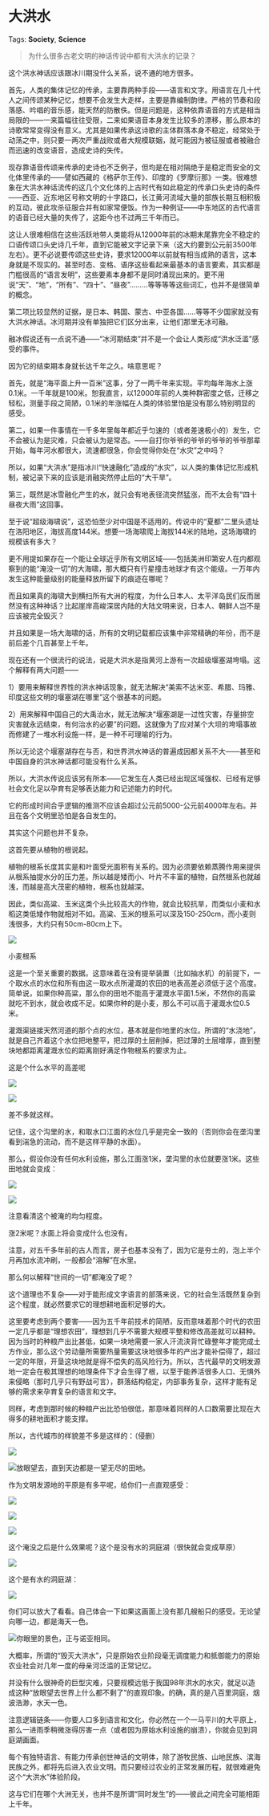 # 大洪水

Tags: **Society**, **Science**

> 为什么很多古老文明的神话传说中都有大洪水的记录？



这个洪水神话应该跟冰川期没什么关系，说不通的地方很多。

首先，人类的集体记忆的传承，主要靠两种手段——语言和文字。用语言在几十代人之间传颂某种记忆，想要不会发生大走样，主要是靠编制韵律。严格的节奏和段落感、吟唱的音乐感，能天然的防散佚。但是问题是，这种依靠语音的方式是相当局限的——一来篇幅往往受限，二来如果语音本身发生比较多的漂移，那么原本的诗歌常常变得没有意义。尤其是如果传承这诗歌的主体群落本身不稳定，经常处于动荡之中，则只要一两次严重战败或者大规模联姻，就可能因为被征服或者被融合而迅速的改变语音，造成史诗的失传。

现存靠语音传颂来传承的史诗也不乏例子，但均是在相对隔绝于是稳定而安全的文化体里传承的——譬如西藏的《格萨尔王传》、印度的《罗摩衍那》一类。很难想象在大洪水神话流传的这几个文化体的上古时代有如此稳定的传承口头史诗的条件——西亚、近东地区号称文明的十字路口，长江黄河流域大量的部族长期互相积极的互动，彼此攻杀征服合并有如家常便饭。作为一种例证——中东地区的古代语言的语音已经大量的失传了，这距今也不过两三千年而已。

这让人很难相信在这些活跃地带人类能将从12000年前的冰期末尾靠完全不稳定的口语传颂口头史诗几千年，直到它能被文字记录下来（这大约要到公元前3500年左右）。更不必说要传颂这些史诗，要求12000年以前就有相当成熟的语言，这本身就是不现实的。甚至时态、变格、语序这些看起来最基本的语言要素，其实都是门槛很高的“语言发明”，这些要素本身都不是同时涌现出来的。更不用说“天”、“地”，“所有”、“四十”、“昼夜”………等等等等这些词汇，也并不是很简单的概念。

第二项比较显然的证据，是日本、韩国、蒙古、中亚各国……等等不少国家就没有大洪水神话。冰河期并没有单独把它们区分出来，让他们那里无冰可融。

融冰假说还有一点说不通——“冰河期结束”并不是一个会让人类形成“洪水泛滥”感受的事件。

因为它的结束期本身就长达千年之久。啥意思呢？

首先，就是“海平面上升一百米”这事，分了一两千年来实现。平均每年海水上涨0.1米。一千年就是100米。恕我直言，以12000年前的人类种群密度之低，迁移之轻松，测量手段之简陋，0.1米的年涨幅在人类的体验里怕是没有那么特别明显的感受。

第二，如果一件事情在一千多年里每年都近乎匀速的（或者差速极小的）发生，它不会被认为是灾难，只会被认为是常态。——自打你爷爷的爷爷的爷爷的爷爷那辈开始，每年河水都很大，流速都很急，你会觉得你处在“水灾”之中吗？

所以，如果“大洪水”是指冰川“快速融化”造成的“水灾”，以人类的集体记忆形成机制，被记录下来的应该是消融突然停止后的“大干旱”。

第三，既然是冰雪融化产生的水，就只会有地表径流突然猛涨，而不太会有“四十昼夜大雨”这回事。

至于说“超级海啸说”，这恐怕至少对中国是不适用的。传说中的“夏都”二里头遗址在洛阳地区，海拔高度144米。想要一场海啸爬上海拔144米的陆地，这场海啸的规模该有多大？

更不用提如果存在一个能让全球近乎所有文明区域——包括美洲印第安人在内都观察到的能“淹没一切”的大海啸，那大概只有行星撞击地球才有这个能级。一万年内发生这种能量级别的能量释放所留下的痕迹在哪呢？

而且如果真的海啸大到横扫所有大洲的程度，为什么日本人、太平洋岛民们反而居然没有这种神话？比起崖岸高峻深居内陆的大陆文明来说，日本人、朝鲜人岂不是应该被完全毁灭？

并且如果是一场大海啸的话，所有的文明记载都应该集中非常精确的年份，而不是前后差个几百甚至上千年。

现在还有一个很流行的说法，说是大洪水是指黄河上游有一次超级堰塞湖垮塌。这个解释有两大问题——

1）要用来解释世界性的洪水神话现象，就无法解决“美索不达米亚、希腊、玛雅、印度这些文明的堰塞湖在哪里”这个很基本的问题。

2）用来解释中国自己的大禹治水，就无法解决“堰塞湖是一过性灾害，存量排空灾害就永远结束，有何治水的必要”的问题。这就像为了应对某个大坝的垮塌事故而修建了一堆水利设施一样，是一种不可理喻的行为。

所以无论这个堰塞湖存在与否，和世界洪水神话的普遍成因都关系不大——甚至和中国自身的洪水神话都可能没有什么关系。

  


  


所以，大洪水传说应该另有所本——它发生在人类已经出现区域强权、已经有足够社会文化足以孕育有足够表达能力和记述能力的时代。

它的形成时间合乎逻辑的推测不应该会超过公元前5000-公元前4000年左右。并且在各个文明里恐怕是各自发生的。

其实这个问题也并不复杂。

这首先要从植物的根说起。

植物的根系长度其实是和叶面受光面积有关系的。因为必须要依赖蒸腾作用来提供从根系抽提水分的压力差。所以越是矮而小、叶片不丰富的植物，自然根系也就越浅，而越是高大茂密的植物，根系也就越深。

因此，类似高粱、玉米这类个头比较高大的作物，就会比较抗旱，而类似小麦和水稻这类低矮作物就相对不如。高粱、玉米的根系可以深及150-250cm，而小麦则浅很多，大约只有50cm-80cm上下。

![](https://picx.zhimg.com/50/v2-334e76fb7f786fd7ebef4a17c79f195d_720w.jpg?source=2c26e567)  


小麦根系

这是一个至关重要的数据。这意味着在没有提举装置（比如抽水机）的前提下，一个取水点的水位和所有由这一取水点所灌溉的农田的地表高差必须低于这个高度。简单说，如果你种高粱，那么你的田地不能高于灌溉水平面1.5米，不然你的高粱就吃不到水，就会收成不足。如果你种的是小麦，那么不可以高于灌溉水位0.5米。

灌溉渠链接天然河道的那个点的水位，基本就是你地里的水位。所谓的“水浇地”，就是自己齐着这个水位把地整平，把过厚的土层削掉，把过薄的土层增厚，直到整块地都距离灌溉水位的距离刚好满足作物根系的要求为止。

这是个什么水平的高差呢

![](https://pica.zhimg.com/50/v2-ff8993dd023a54204caa451ff4cd414c_720w.jpg?source=2c26e567)  


![](https://pic1.zhimg.com/50/v2-eb1461dfb605e0b02435c8d88436bca0_720w.jpg?source=2c26e567)  


  


差不多就这样。

记住，这个沟里的水，和取水口江面的水位几乎是完全一致的（否则你会在垄沟里看到湍急的流动，而不是这样平静的水面）。

那么，假设你没有任何水利设施，那么江面涨1米，垄沟里的水位就要涨1米。这些田地就会变成：

![](https://pic1.zhimg.com/50/v2-b2e3b4b6f572c064ef1bdf513c7cbc71_720w.jpg?source=2c26e567)  


![](https://pica.zhimg.com/50/v2-2e79b3148cb6a8d599455df5eee26e42_720w.jpg?source=2c26e567)  


注意看清这个被淹的均匀程度。

涨2米呢？水面上将会变成什么也没有。

注意，对五千多年前的古人而言，房子也基本没有了，因为它是夯土的，泡上半个月再加水流冲刷，一般都会“溶解”在水里。

那么何以解释“世间的一切”都淹没了呢？

这个道理也不复杂——对于能形成文字语言的部落来说，它的社会生活既然复杂到这个程度，就必然要求它的理想耕地面积足够的大。

这里要考虑到两个要害——因为五千年前技术的简陋，反而意味着那个时代的农田一定几乎都是“理想农田”，理想到几乎不需要大规模平整和修改高差就可以耕种。因为当时的种粮产出比甚低，如果一块地需要一家人汗流浃背忙碌整年才能完成土方作业，那么这个劳动量所需要热量需要这块地很多年的产出才能补偿得了，超过一定的年限，开垦这块地就是得不偿失的高风险行为。所以，古代最早的文明发源地一定会在极其理想的地理条件下才会生得了根，以至于能养活很多人口、无惧外来侵略（那时几乎只有野战可言），群落结构稳定，内部事务复杂，这样才能有足够的需求来孕育复杂的语言和文字。

同样，考虑到那时候的种粮产出比恐怕很低，那意味着同样的人口数需要比现在大得多的耕地面积才能支撑。

所以，古代城市的样貌差不多是这样的：（侵删）

![](https://pic1.zhimg.com/50/v2-74ced60055a4b7f4b2de85b9c6e1c0e0_720w.jpg?source=2c26e567)  


![](https://pic1.zhimg.com/50/v2-3259a2507ea7569ac951765516dca9fe_720w.jpg?source=2c26e567)放眼望去，直到天边都是一望无尽的田地。

作为文明发源地的平原是有多平呢，给你们一点直观感受：

![](https://pica.zhimg.com/50/v2-a433c71408a9b2e84140fb7040d700e9_720w.jpg?source=2c26e567)  


![](https://picx.zhimg.com/50/v2-4bfe8ebdb7477545e1e6e4cb1e879c5c_720w.jpg?source=2c26e567)  


![](https://picx.zhimg.com/50/v2-7108118bcc70e1a346a98074af541348_720w.jpg?source=2c26e567)  


这个淹没之后是什么效果呢？这个是没有水的洞庭湖（很快就会变成草原）

![](https://pic1.zhimg.com/50/v2-9f19ce4e36df63abf2289f95ccf4d514_720w.jpg?source=2c26e567)  


这个是有水的洞庭湖：

![](https://picx.zhimg.com/50/v2-dd565b5567ffa0230b06e7cc26d6884d_720w.jpg?source=2c26e567)  


你们可以放大了看看。自己体会一下如果这画面上没有那几艘船只的感受。无论望向哪一边，都是海天一色。

![](https://pic1.zhimg.com/50/v2-210e26541dc10db9bb165eae8f447fc0_720w.jpg?source=2c26e567)你眼里的景色，正与诺亚相同。

大概率，所谓的“毁灭大洪水”，只是原始农业阶段毫无调度能力和抵御能力的原始农业社会对几年一度的母亲河泛滥的正常记忆。

并没有什么很神奇的巨型灾难，只要规模远低于我国98年洪水的水灾，就足以造成这种“放眼望去世界上什么都不剩了”的直观印象。的确，真的是八百里洞庭，烟波浩渺，水天一色。

注意逻辑链条——你要人口多到语言和文化，你必然在一个一马平川的大平原上，那么一进雨季稍微涨得厉害一点（或者因为原始水利设施的崩溃），你就会见到洞庭湖画面。

每个有独特语言、有能力传承创世神话的文明体，除了游牧民族、山地民族、滨海民族之外，都将先后进入农业文明。而只要经过农业的正常发展历程，就很难避免这个“大洪水”体验阶段。

这与它们在哪个大洲无关，也并不是所谓“同时发生”的——彼此之间完全可能相距上千年。



